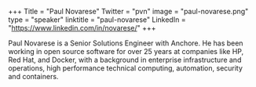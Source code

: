 +++
Title = "Paul Novarese"
Twitter = "pvn"
image = "paul-novarese.png"
type = "speaker"
linktitle = "paul-novarese"
LinkedIn = "https://www.linkedin.com/in/novarese/"
+++

Paul Novarese is a Senior Solutions Engineer with Anchore. He has been working in open source software for over 25 years at companies like HP, Red Hat, and Docker, with a background in enterprise infrastructure and operations, high performance technical computing, automation, security and containers.
